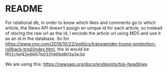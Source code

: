 # README

For relational db, in order to know which likes and comments go to which article, 
the News API doesn't assign an unique id for each article, so instead of storing the raw url as the id, 
I encode the article url using MD5 and use it as an id in the database.
So for https://www.cnn.com/2018/10/22/politics/transgender-trump-protection-rollback-trnd/index.html, the id
would be ff02cfef42e6667b032fd69d803a3e3d

We are using this: https://newsapi.org/docs/endpoints/top-headlines

